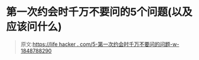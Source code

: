 # 第一次约会时千万不要问的5个问题(以及应该问什么)

> 原文:[https://life hacker . com/5-第一次约会时千万不要问的问题-w-1848788290](https://lifehacker.com/5-questions-you-should-never-ask-on-a-first-date-and-w-1848788290)